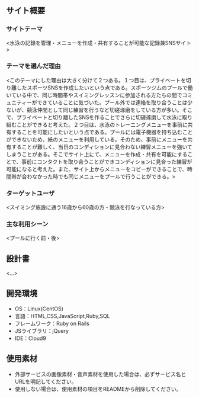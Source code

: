 # <swilog>

## サイト概要
### サイトテーマ
<水泳の記録を管理・メニューを作成・共有することが可能な記録兼SNSサイト>

### テーマを選んだ理由
<このテーマにした理由は大きく分けて２つある。１つ目は、プライベートを切り離したスポーツSNSを作成したいという点である。スポーツジムのプールで働いている中で、同じ時間帯やスイミングレッスンに参加される方たちの間でコミュニティーができていることに気づいた。プール外では連絡を取り合うことは少ないが、競泳仲間として同じ練習を行うなど切磋琢磨をしている方が多い。そこで、プライベートと切り離したSNSを作ることでさらに切磋琢磨して水泳に取り組むことができると考えた。２つ目は、水泳のトレーニングメニューを事前に共有することを可能にしたいという点である。プールには電子機器を持ち込むことができないため、紙のメニューを利用している。そのため、事前にメニューを共有することが難しく、当日のコンディションに見合わない練習メニューを強いてしまうことがある。そこでサイト上にて、メニューを作成・共有を可能にすることで、事前にコンタクトを取り合うことができコンディションに見合った練習が可能になると考えた。また、サイト上からメニューをコピーができることで、時間帯が合わなかった時でも同じメニューをプールで行うことができる。>

### ターゲットユーザ
<スイミング施設に通う16歳から60歳の方・競泳を行なっている方>

### 主な利用シーン
<プールに行く前・後>

## 設計書
<...>

## 開発環境
- OS：Linux(CentOS)
- 言語：HTML,CSS,JavaScript,Ruby,SQL
- フレームワーク：Ruby on Rails
- JSライブラリ：jQuery
- IDE：Cloud9

## 使用素材
- 外部サービスの画像素材・音声素材を使用した場合は、必ずサービス名とURLを明記してください。
- 使用しない場合は、使用素材の項目をREADMEから削除してください。